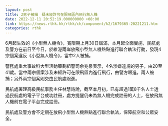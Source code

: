 ```yaml
---
layout: post
title: 2男子被捕　疑未經許可在限飛區內飛行無人機
date: 2022-12-11 20:52:19.000000000 +08:00
link: https://news.rthk.hk/rthk/ch/component/k2/1679365-20221211.htm
categories: rthk
---
```


6月起生效的《小型無人機令》，寬限期上月30日屆滿，本月起全面實施，民航處及警方在前日至今日，於維港兩岸放飛小型無人機熱點進行聯合執法行動，發現4宗個案違反《小型無人機令》，當中2人被捕。

警務處重大事故科大型活動策劃組警司余兆泉表示，4名涉嫌違規的男子，由20至41歲。當中兩宗個案涉及未經許可在限飛區內進行飛行，由警方跟進，兩人被捕；另外兩宗個案則交由民航處跟進。

民航處署理高級民航事務主任林慧詩說，截至本月初，已有超過1萬8千名人士透過民航處的電子平台成功註冊，處方提醒仍未為無人機完成註冊的人士，在放飛無人機前在電子平台完成註冊。

民航處及警方會不定期在放飛小型無人機熱點進行聯合執法，保障航空和公眾安全。
